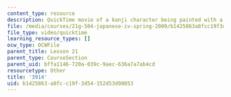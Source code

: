 ```yaml
---
content_type: resource
description: QuickTime movie of a kanji character being painted with a brush.
file: /media/courses/21g-504-japanese-iv-spring-2009/b1425863a8fcc19f3d54152d53d98853_3914.mov
file_type: video/quicktime
learning_resource_types: []
ocw_type: OCWFile
parent_title: Lesson 21
parent_type: CourseSection
parent_uid: bffa1146-720a-039c-9aec-636a7a7ab4cd
resourcetype: Other
title: '3914'
uid: b1425863-a8fc-c19f-3d54-152d53d98853
---
```

